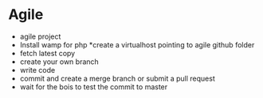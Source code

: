 # Agile
* agile project
* Install wamp for php
*create a virtualhost pointing to agile github folder
* fetch latest copy
* create your own branch
* write code
* commit and create a merge branch or submit a pull request
* wait for the bois to test the commit to master

